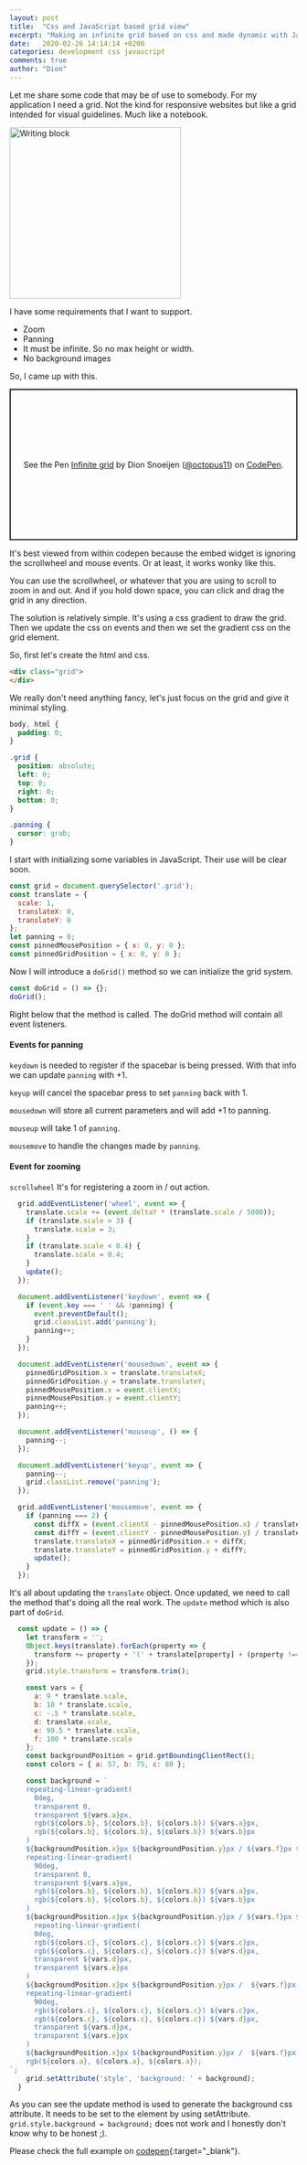 ```yaml
---
layout: post
title:  "Css and JavaScript based grid view"
excerpt: "Making an infinite grid based on css and made dynamic with JavaScript"
date:   2020-02-26 14:14:14 +0200
categories: development css javascript
comments: true
author: "Dion"
---
```


Let me share some code that may be of use to somebody. For my application I need a grid. Not the kind for responsive websites but like a grid intended for visual guidelines. Much like a notebook.

<img src="https://i.ebayimg.com/images/i/400910923911-0-1/s-l1000.jpg" alt="Writing block" width="300">

I have some requirements that I want to support.
- Zoom
- Panning
- It must be infinite. So no max height or width.
- No background images

So, I came up with this.

<p class="codepen" data-height="265" data-theme-id="light" data-default-tab="js,result" data-user="octopus11" data-slug-hash="yLNMzwg" style="height: 265px; box-sizing: border-box; display: flex; align-items: center; justify-content: center; border: 2px solid; margin: 1em 0; padding: 1em;" data-pen-title="Infinite grid">
  <span>See the Pen <a href="https://codepen.io/octopus11/pen/yLNMzwg">
  Infinite grid</a> by Dion Snoeijen (<a href="https://codepen.io/octopus11">@octopus11</a>)
  on <a href="https://codepen.io">CodePen</a>.</span>
</p>
<script async src="https://static.codepen.io/assets/embed/ei.js"></script>

It's best viewed from within codepen because the embed widget is ignoring the scrollwheel and mouse events. Or at least, it works wonky like this.

You can use the scrollwheel, or whatever that you are using to scroll to zoom in and out. And if you hold down space, you can click and drag the grid in any direction.

The solution is relatively simple. It's using a css gradient to draw the grid. Then we update the css on events and then we set the gradient css on the grid element.

So, first let's create the html and css.

```html
<div class="grid">
</div>
```

We really don't need anything fancy, let's just focus on the grid and give it minimal styling.

```css
body, html {
  padding: 0;
}

.grid {
  position: absolute;
  left: 0;
  top: 0;
  right: 0;
  bottom: 0;
}

.panning {
  cursor: grab;
}
```

I start with initializing some variables in JavaScript. Their use will be clear soon.

```js
const grid = document.querySelector('.grid');
const translate = {
  scale: 1,
  translateX: 0,
  translateY: 0
};
let panning = 0;
const pinnedMousePosition = { x: 0, y: 0 };
const pinnedGridPosition = { x: 0, y: 0 };
```

Now I will introduce a `doGrid()` method so we can initialize the grid system.

```js
const doGrid = () => {};
doGrid();
```

Right below that the method is called. The doGrid method will contain all event listeners.

####  Events for panning

`keydown` is needed to register if the spacebar is being pressed. With that info we can update `panning` with +1.

`keyup` will cancel the spacebar press to set `panning` back with 1.

`mousedown` will store all current parameters and will add +1 to panning.

`mouseup` will take 1 of `panning`.

`mousemove` to handle the changes made by `panning`.

#### Event for zooming

`scrollwheel` It's for registering a zoom in / out action.

```js
  grid.addEventListener('wheel', event => {
    translate.scale += (event.deltaY * (translate.scale / 5000));
    if (translate.scale > 3) {
      translate.scale = 3; 
    }
    if (translate.scale < 0.4) {
      translate.scale = 0.4;
    }
    update();
  });

  document.addEventListener('keydown', event => {
    if (event.key === ' ' && !panning) {
      event.preventDefault();
      grid.classList.add('panning'); 
      panning++;
    }
  });

  document.addEventListener('mousedown', event => {
    pinnedGridPosition.x = translate.translateX;
    pinnedGridPosition.y = translate.translateY;
    pinnedMousePosition.x = event.clientX;
    pinnedMousePosition.y = event.clientY;
    panning++;
  });

  document.addEventListener('mouseup', () => {
    panning--;
  });

  document.addEventListener('keyup', event => {
    panning--;
    grid.classList.remove('panning');
  }); 

  grid.addEventListener('mousemove', event => {
    if (panning === 2) {
      const diffX = (event.clientX - pinnedMousePosition.x) / translate.scale;
      const diffY = (event.clientY - pinnedMousePosition.y) / translate.scale;
      translate.translateX = pinnedGridPosition.x + diffX;
      translate.translateY = pinnedGridPosition.y + diffY;
      update();
    }
  });
```

It's all about updating the `translate` object. Once updated, we need to call the method that's doing all the real work. The `update` method which is also part of `doGrid`.

```js
  const update = () => {
    let transform = '';
    Object.keys(translate).forEach(property => {
      transform += property + '(' + translate[property] + (property !== 'scale' ? 'px' : '') + ') ';
    });
    grid.style.transform = transform.trim();

    const vars = {
      a: 9 * translate.scale,
      b: 10 * translate.scale,
      c: -.5 * translate.scale,
      d: translate.scale,
      e: 99.5 * translate.scale,
      f: 100 * translate.scale
    };
    const backgroundPosition = grid.getBoundingClientRect();
    const colors = { a: 57, b: 75, c: 80 };

    const background = `
    repeating-linear-gradient(
      0deg,
      transparent 0,
      transparent ${vars.a}px,
      rgb(${colors.b}, ${colors.b}, ${colors.b}) ${vars.a}px,
      rgb(${colors.b}, ${colors.b}, ${colors.b}) ${vars.b}px
    ) 
    ${backgroundPosition.x}px ${backgroundPosition.y}px / ${vars.f}px ${vars.f}px repeat,
    repeating-linear-gradient(
      90deg,
      transparent 0,
      transparent ${vars.a}px,
      rgb(${colors.b}, ${colors.b}, ${colors.b}) ${vars.a}px,
      rgb(${colors.b}, ${colors.b}, ${colors.b}) ${vars.b}px
    ) 
    ${backgroundPosition.x}px ${backgroundPosition.y}px / ${vars.f}px ${vars.f}px repeat,
      repeating-linear-gradient(
      0deg,
      rgb(${colors.c}, ${colors.c}, ${colors.c}) ${vars.c}px,
      rgb(${colors.c}, ${colors.c}, ${colors.c}) ${vars.d}px,
      transparent ${vars.d}px,
      transparent ${vars.e}px
    ) 
    ${backgroundPosition.x}px ${backgroundPosition.y}px /  ${vars.f}px ${vars.f}px repeat,
    repeating-linear-gradient(
      90deg,
      rgb(${colors.c}, ${colors.c}, ${colors.c}) ${vars.c}px,
      rgb(${colors.c}, ${colors.c}, ${colors.c}) ${vars.d}px,
      transparent ${vars.d}px,
      transparent ${vars.e}px
    ) 
    ${backgroundPosition.x}px ${backgroundPosition.y}px /  ${vars.f}px ${vars.f}px repeat,
    rgb(${colors.a}, ${colors.a}, ${colors.a});
`;
    grid.setAttribute('style', 'background: ' + background);
  }
```

As you can see the update method is used to generate the background css attribute. It needs to be set to the element by using setAttribute. `grid.style.background = background;` does not work and I honestly don't know why to be honest ;).

Please check the full example on [codepen](https://codepen.io/octopus11/pen/yLNMzwg "codepen"){:target="_blank"}.
